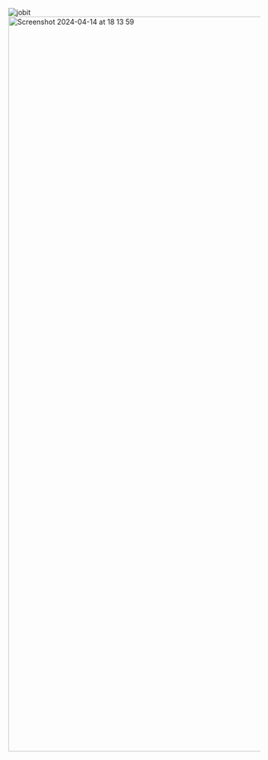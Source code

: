 ![jobit](https://github.com/Navya-Raj/Credok/assets/88372644/b46b5bd8-788a-42df-b77b-b7b798ca24c9)
<img width="1470" alt="Screenshot 2024-04-14 at 18 13 59" src="https://github.com/Navya-Raj/Credok/assets/88372644/a12fb92b-41b5-4512-b345-1f6a3cfbd7bd">
